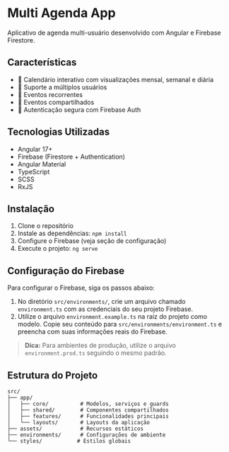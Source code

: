 # Multi Agenda App

Aplicativo de agenda multi-usuário desenvolvido com Angular e Firebase Firestore.

## Características

- 📅 Calendário interativo com visualizações mensal, semanal e diária
- 👥 Suporte a múltiplos usuários
- 🔄 Eventos recorrentes
- 🤝 Eventos compartilhados
- 🔐 Autenticação segura com Firebase Auth

## Tecnologias Utilizadas

- Angular 17+
- Firebase (Firestore + Authentication)
- Angular Material
- TypeScript
- SCSS
- RxJS

## Instalação

1. Clone o repositório
2. Instale as dependências: `npm install`
3. Configure o Firebase (veja seção de configuração)
4. Execute o projeto: `ng serve`

## Configuração do Firebase

Para configurar o Firebase, siga os passos abaixo:

1. No diretório `src/environments/`, crie um arquivo chamado `environment.ts` com as credenciais do seu projeto Firebase.
2. Utilize o arquivo `environment.example.ts` na raiz do projeto como modelo. Copie seu conteúdo para `src/environments/environment.ts` e preencha com suas informações reais do Firebase.

> **Dica:** Para ambientes de produção, utilize o arquivo `environment.prod.ts` seguindo o mesmo padrão.

## Estrutura do Projeto

```
src/
├── app/
│   ├── core/          # Modelos, serviços e guards
│   ├── shared/        # Componentes compartilhados
│   ├── features/      # Funcionalidades principais
│   └── layouts/       # Layouts da aplicação
├── assets/            # Recursos estáticos
├── environments/      # Configurações de ambiente
└── styles/           # Estilos globais
```